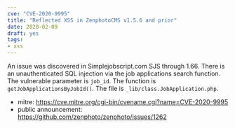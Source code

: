 ```yaml
---
cve: "CVE-2020-9995"
title: "Reflected XSS in ZenphotoCMS v1.5.6 and prior"
date: 2020-02-09
draft: yes
tags:
- xss
---
```

An issue was discovered in Simplejobscript.com SJS through 1.66. There is an unauthenticated SQL injection via the job applications search function. The vulnerable parameter is `job_id`. The function is `getJobApplicationsByJobId()`. The file is `_lib/class.JobApplication.php`.

- mitre: https://cve.mitre.org/cgi-bin/cvename.cgi?name=CVE-2020-9995
- public announcement: https://github.com/zenphoto/zenphoto/issues/1262
